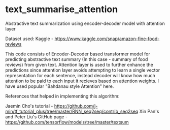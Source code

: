 # text_summarise_attention
Abstractive text summarization using encoder-decoder model with attention layer

Dataset used: Kaggle - https://www.kaggle.com/snap/amazon-fine-food-reviews

This code consists of Encoder-Decoder based transformer model for predicting abstractive text summary (In this case - summary of food reviews) from given text. Attention layer is used to further enhance the predictions since attention layer avoids attempting to learn a single vector representation for each sentence, instead decoder will know how much attention to be paid to each input it recieves based on attention weights. I have used popular "Bahdanau style Attention" here.



References that helped in implementing this algorithm: 

Jaemin Cho's tutorial - https://github.com/j-min/tf_tutorial_plus/tree/master/RNN_seq2seq/contrib_seq2seq
Xin Pan's and Peter Liu's GitHub page - https://github.com/tensorflow/models/tree/master/textsum
